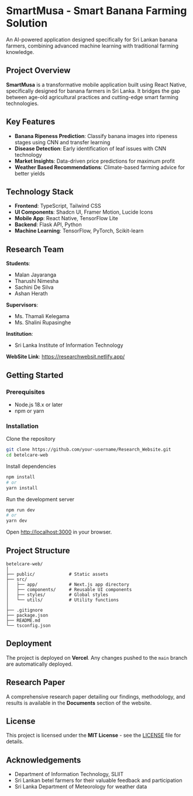 # SmartMusa - Smart Banana Farming Solution

An AI-powered application designed specifically for Sri Lankan banana farmers, combining advanced machine learning with traditional farming knowledge.

## Project Overview

**SmartMusa** is a transformative mobile application built using React Native, specifically designed for banana farmers in Sri Lanka. It bridges the gap between age-old agricultural practices and cutting-edge smart farming technologies.

## Key Features

- **Banana Ripeness Prediction**: Classify banana images into ripeness stages using CNN and transfer learning
- **Disease Detection**: Early identification of leaf issues with CNN technology  
- **Market Insights**: Data-driven price predictions for maximum profit  
- **Weather Based Recommendations**: Climate-based farming advice for better yields  

## Technology Stack

- **Frontend**: TypeScript, Tailwind CSS  
- **UI Components**: Shadcn UI, Framer Motion, Lucide Icons  
- **Mobile App**: React Native, TensorFlow Lite  
- **Backend**: Flask API, Python  
- **Machine Learning**: TensorFlow, PyTorch, Scikit-learn  

## Research Team

**Students**:  
- Malan Jayaranga  
- Tharushi Nimesha  
- Sachini De Silva  
- Ashan Herath  

**Supervisors**:  
- Ms. Thamali Kelegama  
- Ms. Shalini Rupasinghe  

**Institution**:  
- Sri Lanka Institute of Information Technology

**WebSite Link**: https://researchwebsit.netlify.app/ 

## Getting Started

### Prerequisites

- Node.js 18.x or later  
- npm or yarn  

### Installation

Clone the repository  
```bash
git clone https://github.com/your-username/Research_Website.git
cd betelcare-web
```

Install dependencies  
```bash
npm install
# or
yarn install
```

Run the development server  
```bash
npm run dev
# or
yarn dev
```

Open [http://localhost:3000](http://localhost:3000) in your browser.

## Project Structure

```
betelcare-web/
│
├── public/             # Static assets
├── src/
│   ├── app/            # Next.js app directory
│   ├── components/     # Reusable UI components
│   ├── styles/         # Global styles
│   └── utils/          # Utility functions
│
├── .gitignore
├── package.json
├── README.md
└── tsconfig.json
```

## Deployment

The project is deployed on **Vercel**. Any changes pushed to the `main` branch are automatically deployed.

## Research Paper

A comprehensive research paper detailing our findings, methodology, and results is available in the **Documents** section of the website.

## License

This project is licensed under the **MIT License** - see the [LICENSE](./LICENSE) file for details.

## Acknowledgements

- Department of Information Technology, SLIIT  
- Sri Lankan betel farmers for their valuable feedback and participation  
- Sri Lanka Department of Meteorology for weather data  
